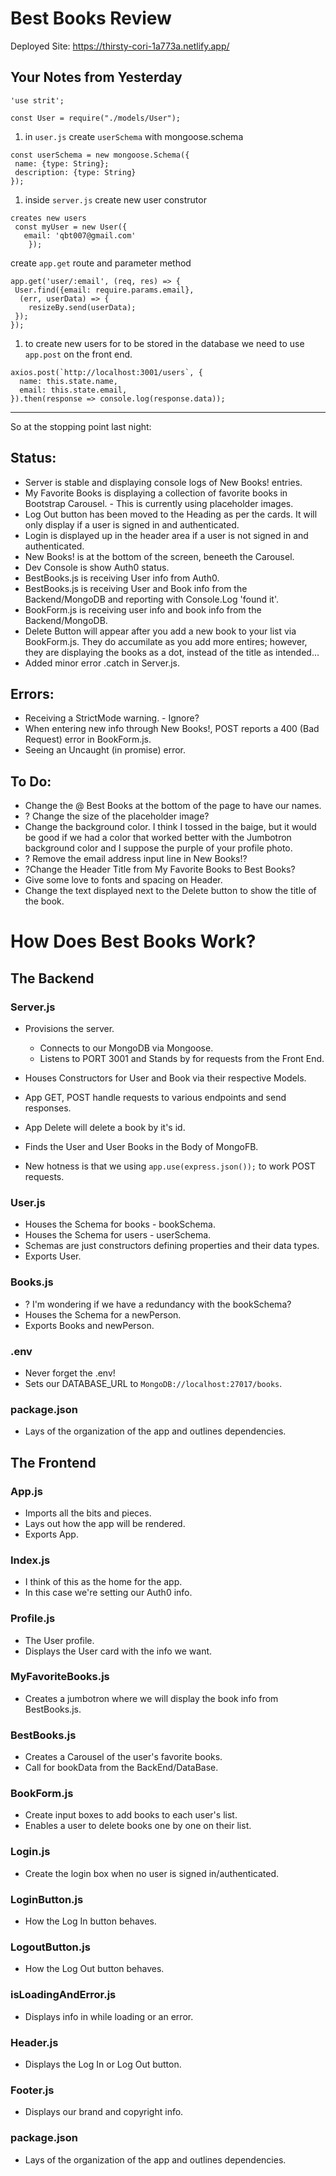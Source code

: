 # Best Books Review

Deployed Site: https://thirsty-cori-1a773a.netlify.app/


## Your Notes from Yesterday
`'use strit';`

`const User = require("./models/User");`

1. in `user.js` create `userSchema` with mongoose.schema
```
const userSchema = new mongoose.Schema({
 name: {type: String};
 description: {type: String}
});
```

1. inside `server.js` create new user construtor
```
creates new users
 const myUser = new User({
   email: 'qbt007@gmail.com'
    });
```
create `app.get` route and parameter method
```
app.get('user/:email', (req, res) => {
 User.find({email: require.params.email},
  (err, userData) => {
    resizeBy.send(userData);
 });
});
```
1. to create new users for to be stored in the database we need to use `app.post` on the front end.
```
axios.post(`http://localhost:3001/users`, {
  name: this.state.name,
  email: this.state.email,
}).then(response => console.log(response.data));
```
----

So at the stopping point last night:
## Status:
- Server is stable and displaying console logs of New Books! entries.
- My Favorite Books is displaying a collection of favorite books in Bootstrap Carousel. - This is currently using placeholder images.
- Log Out button has been moved to the Heading as per the cards. It will only display if a user is signed in and authenticated.
- Login is displayed up in the header area if a user is not signed in and authenticated.
- New Books! is at the bottom of the screen, beneeth the Carousel.
- Dev Console is show Auth0 status.
- BestBooks.js is receiving User info from Auth0.
- BestBooks.js is receiving User and Book info from the Backend/MongoDB and reporting with Console.Log 'found it'.
- BookForm.js is receiving user info and book info from the Backend/MongoDB.
- Delete Button will appear after you add a new book to your list via BookForm.js. They do accumilate as you add more entires; however, they are displaying the books as a dot, instead of the title as intended...
- Added minor error .catch in Server.js.


## Errors:
- Receiving a StrictMode warning. - Ignore?
- When entering new info through New Books!, POST reports a 400 (Bad Request) error in BookForm.js.
- Seeing an Uncaught (in promise) error.


## To Do:
- Change the @ Best Books at the bottom of the page to have our names.
- ? Change the size of the placeholder image?
- Change the background color. I think I tossed in the baige, but it would be good if we had a color that worked better with the Jumbotron background color and I suppose the purple of your profile photo.
- ? Remove the email address input line in New Books!?
- ?Change the Header Title from My Favorite Books to Best Books?
- Give some love to fonts and spacing on Header.
- Change the text displayed next to the Delete button to show the title of the book.

# How Does Best Books Work?
## The Backend

### Server.js
- Provisions the server.
  - Connects to our MongoDB via Mongoose.
  - Listens to PORT 3001 and Stands by for requests from the Front End. 

- Houses Constructors for User and Book via their respective Models.
- App GET, POST handle requests to various endpoints and send responses.
- App Delete will delete a book by it's id.
- Finds the User and User Books in the Body of MongoFB.
- New hotness is that we using `app.use(express.json());` to work POST requests.

### User.js
- Houses the Schema for books - bookSchema.
- Houses the Schema for users - userSchema.
- Schemas are just constructors defining properties and their data types.
- Exports User.


### Books.js
- ? I'm wondering if we have a redundancy with the bookSchema?
- Houses the Schema for a newPerson.
- Exports Books and newPerson.


### .env
- Never forget the .env!
- Sets our DATABASE_URL to `MongoDB://localhost:27017/books`.

### package.json
- Lays of the organization of the app and outlines dependencies.


## The Frontend

### App.js
- Imports all the bits and pieces.
- Lays out how the app will be rendered.
- Exports App.

### Index.js
- I think of this as the home for the app.
- In this case we're setting our Auth0 info.

### Profile.js
- The User profile.
- Displays the User card with the info we want.

### MyFavoriteBooks.js
- Creates a jumbotron where we will display the book info from BestBooks.js.

### BestBooks.js
- Creates a Carousel of the user's favorite books.
- Call for bookData from the BackEnd/DataBase.

### BookForm.js
- Create input boxes to add books to each user's list.
- Enables a user to delete books one by one on their list.

### Login.js
- Create the login box when no user is signed in/authenticated.

### LoginButton.js
- How the Log In button behaves.

### LogoutButton.js
- How the Log Out button behaves.

### isLoadingAndError.js
- Displays info in while loading or an error.

### Header.js
- Displays the Log In or Log Out button.

### Footer.js
- Displays our brand and copyright info.

### package.json
- Lays of the organization of the app and outlines dependencies.
